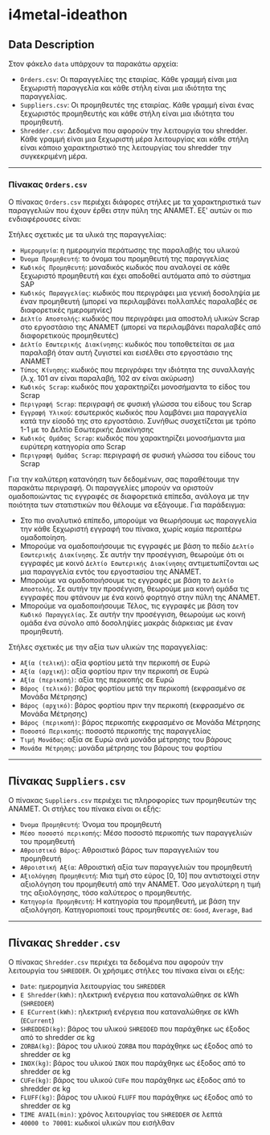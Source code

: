 # i4metal-ideathon

## Data Description

Στον φάκελο `data` υπάρχουν τα παρακάτω αρχεία:

- `Orders.csv`: Οι παραγγελίες της εταιρίας. Κάθε γραμμή είναι μια ξεχωριστή παραγγελία και κάθε στήλη είναι μια ιδιότητα της παραγγελίας.
- `Suppliers.csv`: Οι προμηθευτές της εταιρίας. Κάθε γραμμή είναι ένας ξεχωριστός προμηθευτής και κάθε στήλη είναι μια ιδιότητα του προμηθευτή.
- `Shredder.csv`: Δεδομένα που αφορούν την λειτουργία του shredder. Κάθε γραμμή είναι μια ξεχωριστή μέρα λειτουργίας και κάθε στήλη είναι κάποιο χαρακτηριστικό της λειτουργίας του shredder την συγκεκριμένη μέρα.

---

### Πίνακας `Orders.csv`

Ο πίνακας `Orders.csv` περιέχει διάφορες στήλες με τα χαρακτηριστικά των παραγγελιών που έχουν έρθει στην πύλη της ΑΝΑΜΕΤ. Εξ' αυτών οι πιο ενδιαφέρουσες είναι:

Στήλες σχετικές με τα υλικά της παραγγελίας:

- `Ημερομηνία`: η ημερομηνία περάτωσης της παραλαβής του υλικού
- `Όνομα Προμηθευτή`: το όνομα του προμηθευτή της παραγγελίας
- `Κωδικός Προμηθευτή`: μοναδικός κωδικός που αναλογεί σε κάθε ξεχωριστό προμηθευτή και έχει αποδοθεί αυτόματα από το σύστημα SAP
- `Κωδικός Παραγγελίας`: κωδικός που περιγράφει μια γενική δοσοληψία με έναν προμηθευτή (μπορεί να περιλαμβάνει πολλαπλές παραλαβές σε διαφορετικές ημερομηνίες)
- `Δελτίο Αποστολής`: κωδικός που περιγράφει μια αποστολή υλικών Scrap στο εργοστάσιο της ΑΝΑΜΕΤ (μπορεί να περιλαμβάνει παραλαβές από διαφορετικούς προμηθευτές)
- `Δελτίο Εσωτερικής Διακίνησης`: κωδικός που τοποθετείται σε μια παραλαβή όταν αυτή ζυγιστεί και εισέλθει στο εργοστάσιο της ΑΝΑΜΕΤ
- `Τύπος Κίνησης`: κωδικός που περιγράφει την ιδιότητα της συναλλαγής (λ.χ. 101 αν είναι παραλαβή, 102 αν είναι ακύρωση)
- `Κωδικός Scrap`: κωδικός που χαρακτηρίζει μονοσήμαντα το είδος του Scrap
- `Περιγραφή Scrap`: περιγραφή σε φυσική γλώσσα του είδους του Scrap
- `Εγγραφή Υλικού`: εσωτερικός κωδικός που λαμβάνει μια παραγγελία κατά την είσοδό της στο εργοστάσιο. Συνήθως συσχετίζεται με τρόπο 1-1 με το Δελτίο Εσωτερικής Διακίνησης
- `Κωδικός Ομάδας Scrap`: κωδικός που χαρακτηρίζει μονοσήμαντα μια ευρύτερη κατηγορία απο Scrap
- `Περιγραφή Ομάδας Scrap`: περιγραφή σε φυσική γλώσσα του είδους του Scrap


Για την καλύτερη κατανόηση των δεδομένων, σας παραθέτουμε την παρακάτω περιγραφή.
Οι παραγγελίες μπορούν να οριστούν ομαδοποιώντας τις εγγραφές σε διαφορετικά επίπεδα, 
ανάλογα με την ποιότητα των στατιστικών που θέλουμε να εξάγουμε. 
Για παράδειγμα:

- Στο πιο αναλυτικό επίπεδο, μπορούμε να θεωρήσουμε ως παραγγελία την κάθε ξεχωριστή εγγραφή του πίνακα, χωρίς καμία περαιτέρω ομαδοποίηση.  
- Mπορούμε να ομαδοποιήσουμε τις εγγραφές με βάση το πεδίο `Δελτίο Εσωτερικής Διακίνησης`. Σε αυτήν την προσέγγιση, θεωρούμε ότι οι εγγραφές με κοινό `Δελτίο Εσωτερικής Διακίνησης` αντιμετωπίζονται ως μια παραγγελία εντός του εργοστασίου της ΑΝΑΜΕΤ. 
- Μπορούμε να ομαδοποιήσουμε τις εγγραφές με βάση το `Δελτίο Αποστολής`. Σε αυτήν την προσέγγιση, θεωρούμε μια κοινή ομάδα τις εγγραφές που φτάνουν με ένα κοινό φορτηγό στην πύλη της ΑΝΑΜΕΤ. 
- Μπορούμε να ομαδοποιήσουμε Τέλος, τις εγγραφές με βάση τον `Κωδικό Παραγγελίας`. Σε αυτήν την προσέγγιση, θεωρούμε ως κοινή ομάδα ένα σύνολο από δοσοληψίες μακράς διάρκειας με έναν προμηθευτή. 

Στήλες σχετικές με την αξία των υλικών της παραγγελίας:

- `Αξία (τελική)`: αξία φορτίου μετά την περικοπή σε Ευρώ
- `Αξία (αρχική)`: αξία φορτίου πριν την περικοπή σε Ευρώ
- `Αξία (περικοπή)`: αξία της περικοπής σε Ευρώ
- `Βάρος (τελικό)`: βάρος φορτίου μετά την περικοπή (εκφρασμένο σε Μονάδα Μέτρησης)
- `Βάρος (αρχικό)`: βάρος φορτίου πριν την περικοπή (εκφρασμένο σε Μονάδα Μέτρησης)
- `Βάρος (περικοπή)`: βάρος περικοπής εκφρασμένο σε Μονάδα Μέτρησης
- `Ποσοστό Περικοπής`: ποσοστό περικοπής της παραγγελίας
- `Τιμή Μονάδας`: αξία σε Ευρώ ανά μονάδα μέτρησης του βάρους
- `Μονάδα Μέτρησης`: μονάδα μέτρησης του βάρους του φορτίου 

---

## Πίνακας `Suppliers.csv`

Ο πίνακας `Suppliers.csv` περιέχει τις πληροφορίες των προμηθευτών της ΑΝΑΜΕΤ. Οι στήλες του πίνακα είναι οι εξής:

- `Όνομα Προμηθευτή`: Όνομα του προμηθευτή
- `Μέσο ποσοστό περικοπής`: Μέσο ποσοστό περικοπής των παραγγελιών του προμηθευτή
- `Αθροιστικό Βάρος`: Αθροιστικό βάρος των παραγγελιών του προμηθευτή
- `Αθροιστική Αξία`: Αθροιστική αξία των παραγγελιών του προμηθευτή
- `Αξιολόγηση Προμηθευτή`: Μια τιμή στο εύρος [0, 10] που αντιστοιχεί στην αξιολόγηση του προμηθευτή από την ΑΝΑΜΕΤ. Όσο μεγαλύτερη η τιμή της αξιολόγησης, τόσο καλύτερος ο προμηθευτής.
- `Κατηγορία Προμηθευτή`: Η κατηγορία του προμηθευτή, με βάση την αξιολόγηση. Κατηγοριοποιεί τους προμηθευτές σε: `Good`, `Average`, `Bad`

---

## Πίνακας `Shredder.csv`

Ο πίνακας `Shredder.csv` περιέχει τα δεδομένα που αφορούν την λειτουργία του `SHREDDER`. Οι χρήσιμες στήλες του πίνακα είναι οι εξής:

- `Date`: ημερομηνία λειτουργίας του `SHREDDER`
- `E Shredder(kWh)`: ηλεκτρική ενέργεια που καταναλώθηκε σε kWh (`SHREDDER`)
- `E ECurrent(kWh)`: ηλεκτρική ενέργεια που καταναλώθηκε σε kWh (`ECurrent`)
- `SHREDDED(kg)`: βάρος του υλικού `SHREDDED` που παράχθηκε ως έξοδος από το shredder σε kg
- `ZORBA(kg)`: βάρος του υλικού `ZORBA` που παράχθηκε ως έξοδος από το shredder σε kg
- `INOX(kg)`: βάρος του υλικού `INOX` που παράχθηκε ως έξοδος από το shredder σε kg
- `CUFe(kg)`: βάρος του υλικού `CUFe` που παράχθηκε ως έξοδος από το shredder σε kg
- `FLUFF(kg)`: βάρος του υλικού `FLUFF` που παράχθηκε ως έξοδος από το shredder σε kg  
- `TIME AVAIL(min)`: χρόνος λειτουργίας του `SHREDDER` σε λεπτά
- `40000 to 70001`: κωδικοί υλικών που εισήλθαν
